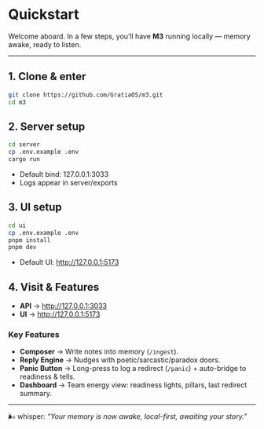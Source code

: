 # Quickstart

Welcome aboard. In a few steps, you’ll have **M3** running locally — memory awake, ready to listen.

---

## 1. Clone & enter

```bash
git clone https://github.com/GratiaOS/m3.git
cd m3
```

## 2. Server setup

```bash
cd server
cp .env.example .env
cargo run
```

- Default bind: 127.0.0.1:3033
- Logs appear in server/exports

## 3. UI setup

```bash
cd ui
cp .env.example .env
pnpm install
pnpm dev
```

- Default UI: http://127.0.0.1:5173

## 4. Visit & Features

- **API** → http://127.0.0.1:3033
- **UI** → http://127.0.0.1:5173

### Key Features

- **Composer** → Write notes into memory (`/ingest`).
- **Reply Engine** → Nudges with poetic/sarcastic/paradox doors.
- **Panic Button** → Long-press to log a redirect (`/panic`) + auto-bridge to readiness & tells.
- **Dashboard** → Team energy view: readiness lights, pillars, last redirect summary.

---

🌬️ whisper: _“Your memory is now awake, local-first, awaiting your story.”_
